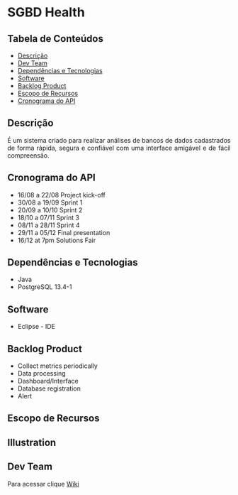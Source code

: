 # SGBD Health



## Tabela de Conteúdos

* [Descrição](#descrição)
* [Dev Team](dev-team)
* [Dependências e Tecnologias](#dependências-e-tecnologias)
* [Software](#software)
* [Backlog Product](#backlog-product)
* [Escopo de Recursos](#escopo-de-recursos)
* [Cronograma do API](#cronograma-do-api)

## Descrição

<p align="justify">É um sistema criado para realizar análises de bancos de dados cadastrados de forma rápida, segura e confiável com uma interface amigável e de fácil compreensão.

## Cronograma do API
 
- 16/08 a 22/08 Project kick-off
- 30/08 a 19/09 Sprint 1
- 20/09 a 10/10 Sprint 2
- 18/10 a 07/11 Sprint 3
- 08/11 a 28/11 Sprint 4
- 29/11 a 05/12 Final presentation
- 16/12 at 7pm Solutions Fair

## Dependências e Tecnologias

- Java
- PostgreSQL 13.4-1

## Software 

- Eclipse - IDE

## Backlog Product

- Collect metrics periodically
- Data processing
- Dashboard/Interface
- Database registration
- Alert 

## Escopo de Recursos



## Illustration 

## Dev Team

Para acessar clique [Wiki](https://github.com/DolphinDatabase/Database-Scan/wiki/DEV_TEAM) 




